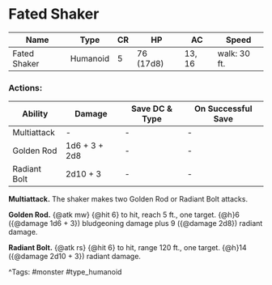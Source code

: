# Fated Shaker

| Name | Type | CR | HP | AC | Speed |
|------|------|----|----|----|-------|
| Fated Shaker | Humanoid | 5 | 76 (17d8) | 13, 16 | walk: 30 ft. |

### Actions:

| Ability | Damage | Save DC & Type | On Successful Save |
|---------|--------|----------------|--------------------|
| Multiattack | - | - | - |
| Golden Rod | 1d6 + 3 + 2d8 | - | - |
| Radiant Bolt | 2d10 + 3 | - | - |


**Multiattack.** The shaker makes two Golden Rod or Radiant Bolt attacks.

**Golden Rod.** {@atk mw} {@hit 6} to hit, reach 5 ft., one target. {@h}6 ({@damage 1d6 + 3}) bludgeoning damage plus 9 ({@damage 2d8}) radiant damage.

**Radiant Bolt.** {@atk rs} {@hit 6} to hit, range 120 ft., one target. {@h}14 ({@damage 2d10 + 3}) radiant damage.

^Tags: #monster #type_humanoid